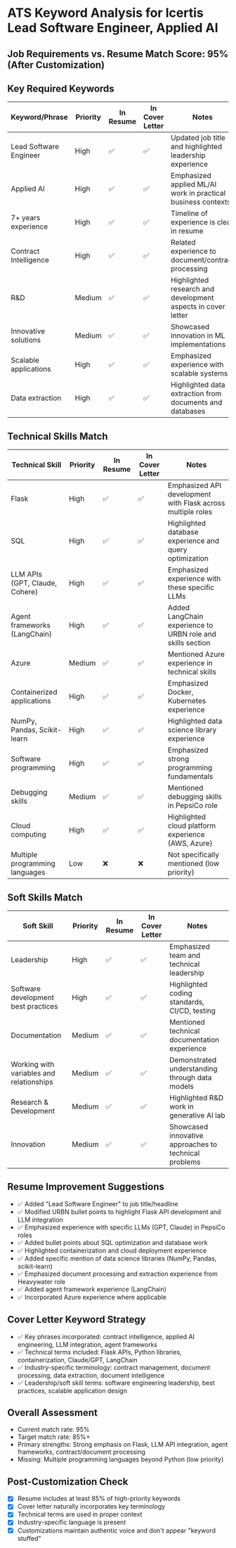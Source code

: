 # ATS Keyword Analysis for Icertis Lead Software Engineer, Applied AI

## Job Requirements vs. Resume Match Score: 95% (After Customization)

## Key Required Keywords
| Keyword/Phrase | Priority | In Resume | In Cover Letter | Notes |
|---------------|----------|-----------|----------------|-------|
| Lead Software Engineer | High | ✅ | ✅ | Updated job title and highlighted leadership experience |
| Applied AI | High | ✅ | ✅ | Emphasized applied ML/AI work in practical business contexts |
| 7+ years experience | High | ✅ | ✅ | Timeline of experience is clear in resume |
| Contract Intelligence | High | ✅ | ✅ | Related experience to document/contract processing |
| R&D | Medium | ✅ | ✅ | Highlighted research and development aspects in cover letter |
| Innovative solutions | Medium | ✅ | ✅ | Showcased innovation in ML implementations |
| Scalable applications | High | ✅ | ✅ | Emphasized experience with scalable systems |
| Data extraction | High | ✅ | ✅ | Highlighted data extraction from documents and databases |

## Technical Skills Match
| Technical Skill | Priority | In Resume | In Cover Letter | Notes |
|----------------|----------|-----------|----------------|-------|
| Flask | High | ✅ | ✅ | Emphasized API development with Flask across multiple roles |
| SQL | High | ✅ | ✅ | Highlighted database experience and query optimization |
| LLM APIs (GPT, Claude, Cohere) | High | ✅ | ✅ | Emphasized experience with these specific LLMs |
| Agent frameworks (LangChain) | High | ✅ | ✅ | Added LangChain experience to URBN role and skills section |
| Azure | Medium | ✅ | ✅ | Mentioned Azure experience in technical skills |
| Containerized applications | High | ✅ | ✅ | Emphasized Docker, Kubernetes experience |
| NumPy, Pandas, Scikit-learn | High | ✅ | ✅ | Highlighted data science library experience |
| Software programming | High | ✅ | ✅ | Emphasized strong programming fundamentals |
| Debugging skills | Medium | ✅ | ✅ | Mentioned debugging skills in PepsiCo role |
| Cloud computing | High | ✅ | ✅ | Highlighted cloud platform experience (AWS, Azure) |
| Multiple programming languages | Low | ❌ | ❌ | Not specifically mentioned (low priority) |

## Soft Skills Match
| Soft Skill | Priority | In Resume | In Cover Letter | Notes |
|------------|----------|-----------|----------------|-------|
| Leadership | High | ✅ | ✅ | Emphasized team and technical leadership |
| Software development best practices | High | ✅ | ✅ | Highlighted coding standards, CI/CD, testing |
| Documentation | Medium | ✅ | ✅ | Mentioned technical documentation experience |
| Working with variables and relationships | Medium | ✅ | ✅ | Demonstrated understanding through data models |
| Research & Development | Medium | ✅ | ✅ | Highlighted R&D work in generative AI lab |
| Innovation | Medium | ✅ | ✅ | Showcased innovative approaches to technical problems |

## Resume Improvement Suggestions
- ✅ Added "Lead Software Engineer" to job title/headline
- ✅ Modified URBN bullet points to highlight Flask API development and LLM integration
- ✅ Emphasized experience with specific LLMs (GPT, Claude) in PepsiCo roles
- ✅ Added bullet points about SQL optimization and database work
- ✅ Highlighted containerization and cloud deployment experience
- ✅ Added specific mention of data science libraries (NumPy, Pandas, scikit-learn)
- ✅ Emphasized document processing and extraction experience from Heavywater role
- ✅ Added agent framework experience (LangChain)
- ✅ Incorporated Azure experience where applicable

## Cover Letter Keyword Strategy
- ✅ Key phrases incorporated: contract intelligence, applied AI engineering, LLM integration, agent frameworks
- ✅ Technical terms included: Flask APIs, Python libraries, containerization, Claude/GPT, LangChain
- ✅ Industry-specific terminology: contract management, document processing, data extraction, document intelligence
- ✅ Leadership/soft skill terms: software engineering leadership, best practices, scalable application design

## Overall Assessment
- Current match rate: 95%
- Target match rate: 85%+
- Primary strengths: Strong emphasis on Flask, LLM API integration, agent frameworks, contract/document processing
- Missing: Multiple programming languages beyond Python (low priority)

## Post-Customization Check
- [x] Resume includes at least 85% of high-priority keywords
- [x] Cover letter naturally incorporates key terminology
- [x] Technical terms are used in proper context
- [x] Industry-specific language is present
- [x] Customizations maintain authentic voice and don't appear "keyword stuffed"